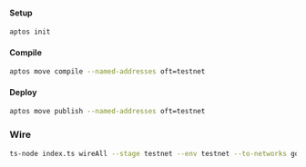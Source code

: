 #### Setup
```bash
aptos init
```

#### Compile
```bash
aptos move compile --named-addresses oft=testnet
```

#### Deploy
```bash
aptos move publish --named-addresses oft=testnet
```

### Wire
```bash
ts-node index.ts wireAll --stage testnet --env testnet --to-networks goerli
```
